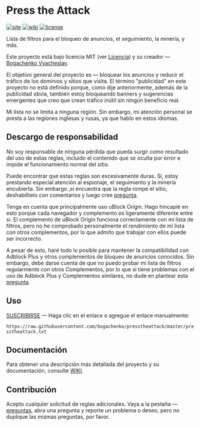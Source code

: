 <!--
This file is part of the Press the Attack project,
Copyright (c) 2018 Bogachenko Vyacheslav

Press the Attack is a free project: you can distribute it and/or modify
it in accordance with the MIT license published by the Massachusetts Institute of Technology.

The Press the Attack project is distributed in the hope that it will be useful,
and is provided "AS IS", WITHOUT ANY WARRANTY, EXPRESSLY EXPRESSED OR IMPLIED.
WE ARE NOT RESPONSIBLE FOR ANY DAMAGES DUE TO THE USE OF THIS PROJECT OR ITS PARTS.
For more information, see the MIT license.

Author: Bogachenko Vyacheslav <https://github.com/bogachenko>
Email: bogachenkove@gmail.com
Github: https://github.com/bogachenko/presstheattack/
Last modified: 27 November 2018
License: MIT <https://github.com/bogachenko/presstheattack/blob/master/LICENSE.md>
Problem reports: https://github.com/bogachenko/presstheattack/issues
Title: README.es-ES.md
URL: https://raw.githubusercontent.com/bogachenko/presstheattack/master/README.es-ES.md
Wiki: https://github.com/bogachenko/presstheattack/wiki

Download the entire Press the Attack project at https://github.com/bogachenko/presstheattack/archive/master.zip -->

# Press the Attack
[![site](https://img.shields.io/badge/site-up-%233fb912.svg)](https://bogachenko.github.io/presstheattack/)
[![wiki](https://img.shields.io/badge/wiki-up-%233fb912.svg)](https://github.com/bogachenko/presstheattack/wiki)
[![license](https://img.shields.io/badge/license-MIT-%233fb912.svg)](https://raw.githubusercontent.com/bogachenko/presstheattack/master/LICENSE.md)

Lista de filtros para el bloqueo de anuncios, el seguimiento, la minería, y más.

Este proyecto está bajo licencia MIT (ver [Licencia](https://raw.githubusercontent.com/bogachenko/presstheattack/master/LICENSE.md)) y su creador — [Bogachenko Vyacheslav](https://github.com/bogachenko).

El objetivo general del proyecto es — bloquear los anuncios y reducir el tráfico de los dominios y sitios que visita.
El término "publicidad" en este proyecto no está definido porque, como dije anteriormente, además de la publicidad obvia, también estoy bloqueando banners y sugerencias emergentes que creo que crean tráfico inútil sin ningún beneficio real.

Mi lista no se limita a ninguna región. Sin embargo, mi atención personal se presta a las regiones inglesas y rusas, ya que hablo en estos idiomas.

## Descargo de responsabilidad

No soy responsable de ninguna pérdida que pueda surgir como resultado del uso de estas reglas, incluido el contenido que se oculta por error e impide el funcionamiento normal del sitio.

Puede encontrar que estas reglas son excesivamente duras. Sí, estoy prestando especial atención al espionaje, el seguimiento y la minería encubierta.
Sin embargo ,si encuentra que la regla rompe el sitio, deshabilítelo con comentarios y luego cree [pregunta](https://github.com/bogachenko/presstheattack/issues).

Tenga en cuenta que principalmente uso uBlock Origin. Hago hincapié en esto porque cada navegador y complemento es ligeramente diferente entre sí.
El complemento de uBlock Origin funciona correctamente con mi lista de filtros, pero no he comprobado personalmente el rendimiento de mi lista con otros complementos, por lo que admito que trabajar con ellos puede ser incorrecto.

A pesar de esto, haré todo lo posible para mantener la compatibilidad con Adblock Plus y otros complementos de bloqueo de anuncios conocidos.
Sin embargo, debe darse cuenta de que no puedo probar mi lista de filtros regularmente con otros Complementos, por lo que si tiene problemas con el uso de Adblock Plus y Complementos similares, no dude en plantear esta [pregunta](https://github.com/bogachenko/presstheattack/issues).

## Uso

[SUSCRIBIRSE](https://subscribe.adblockplus.org/?location=https%3A%2F%2Fraw.githubusercontent.com%2Fbogachenko%2Fpresstheattack%2Fmaster%2Fpresstheattack.txt&title=Press%20the%20Attack) — Haga clic en el enlace o agregue el enlace manualmente:

`https://raw.githubusercontent.com/bogachenko/presstheattack/master/presstheattack.txt`

## Documentación

Para obtener una descripción más detallada del proyecto y su documentación, consulte [WIKI](https://github.com/bogachenko/presstheattack/wiki).

## Contribución

Acepto cualquier solicitud de reglas adicionales. Vaya a la pestaña  — [preguntas](https://github.com/bogachenko/presstheattack/issues), abra una pregunta y reporte un problema o deseo, pero no duplique las mismas preguntas, por favor.
